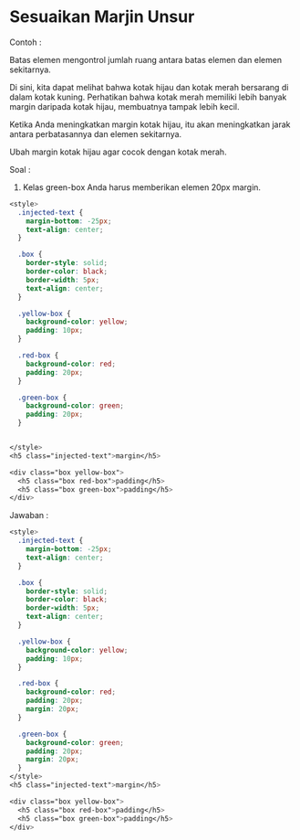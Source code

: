 # Sesuaikan Marjin Unsur

Contoh :

Batas elemen mengontrol jumlah ruang antara batas elemen dan elemen sekitarnya.

Di sini, kita dapat melihat bahwa kotak hijau dan kotak merah bersarang di dalam kotak kuning. Perhatikan bahwa kotak merah memiliki lebih banyak margin daripada kotak hijau, membuatnya tampak lebih kecil.

Ketika Anda meningkatkan margin kotak hijau, itu akan meningkatkan jarak antara perbatasannya dan elemen sekitarnya.

Ubah margin kotak hijau agar cocok dengan kotak merah.

Soal :

1. Kelas green-box Anda harus memberikan elemen 20px margin.

```css
<style>
  .injected-text {
    margin-bottom: -25px;
    text-align: center;
  }

  .box {
    border-style: solid;
    border-color: black;
    border-width: 5px;
    text-align: center;
  }

  .yellow-box {
    background-color: yellow;
    padding: 10px;
  }

  .red-box {
    background-color: red;
    padding: 20px;
  }

  .green-box {
    background-color: green;
    padding: 20px;
  }


</style>
<h5 class="injected-text">margin</h5>

<div class="box yellow-box">
  <h5 class="box red-box">padding</h5>
  <h5 class="box green-box">padding</h5>
</div>
```

Jawaban :

```css
<style>
  .injected-text {
    margin-bottom: -25px;
    text-align: center;
  }

  .box {
    border-style: solid;
    border-color: black;
    border-width: 5px;
    text-align: center;
  }

  .yellow-box {
    background-color: yellow;
    padding: 10px;
  }

  .red-box {
    background-color: red;
    padding: 20px;
    margin: 20px;
  }

  .green-box {
    background-color: green;
    padding: 20px;
    margin: 20px;
  }
</style>
<h5 class="injected-text">margin</h5>

<div class="box yellow-box">
  <h5 class="box red-box">padding</h5>
  <h5 class="box green-box">padding</h5>
</div>
```



